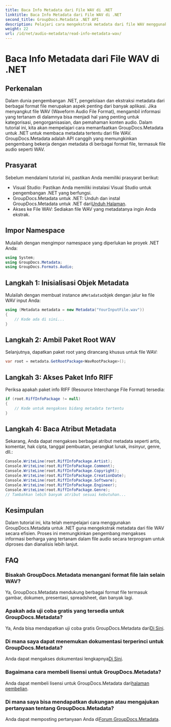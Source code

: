 ```yaml
---
title: Baca Info Metadata dari File WAV di .NET
linktitle: Baca Info Metadata dari File WAV di .NET
second_title: GroupDocs.Metadata .NET API
description: Pelajari cara mengekstrak metadata dari file WAV menggunakan GroupDocs.Metadata untuk .NET. Selami tutorial langkah demi langkah ini untuk memanfaatkan metadata untuk pengelolaan file audio.
weight: 22
url: /id/net/audio-metadata/read-info-metadata-wav/
---
```


# Baca Info Metadata dari File WAV di .NET

## Perkenalan
Dalam dunia pengembangan .NET, pengelolaan dan ekstraksi metadata dari berbagai format file merupakan aspek penting dari banyak aplikasi. Jika menyangkut file WAV (Waveform Audio File Format), mengambil informasi yang tertanam di dalamnya bisa menjadi hal yang penting untuk kategorisasi, pengorganisasian, dan pemahaman konten audio.
Dalam tutorial ini, kita akan mempelajari cara memanfaatkan GroupDocs.Metadata untuk .NET untuk membaca metadata tertentu dari file WAV. GroupDocs.Metadata adalah API canggih yang memungkinkan pengembang bekerja dengan metadata di berbagai format file, termasuk file audio seperti WAV.
## Prasyarat
Sebelum mendalami tutorial ini, pastikan Anda memiliki prasyarat berikut:
- Visual Studio: Pastikan Anda memiliki instalasi Visual Studio untuk pengembangan .NET yang berfungsi.
-  GroupDocs.Metadata untuk .NET: Unduh dan instal GroupDocs.Metadata untuk .NET dari[Unduh Halaman](https://releases.groupdocs.com/metadata/net/).
- Akses ke File WAV: Sediakan file WAV yang metadatanya ingin Anda ekstrak.

## Impor Namespace
Mulailah dengan mengimpor namespace yang diperlukan ke proyek .NET Anda:
```csharp
using System;
using GroupDocs.Metadata;
using GroupDocs.Formats.Audio;
```
## Langkah 1: Inisialisasi Objek Metadata
 Mulailah dengan membuat instance a`Metadata`objek dengan jalur ke file WAV input Anda:
```csharp
using (Metadata metadata = new Metadata("YourInputFile.wav"))
{
    // Kode ada di sini...
}
```
## Langkah 2: Ambil Paket Root WAV
Selanjutnya, dapatkan paket root yang dirancang khusus untuk file WAV:
```csharp
var root = metadata.GetRootPackage<WavRootPackage>();
```
## Langkah 3: Akses Paket Info RIFF
Periksa apakah paket info RIFF (Resource Interchange File Format) tersedia:
```csharp
if (root.RiffInfoPackage != null)
{
    // Kode untuk mengakses bidang metadata tertentu
}
```
## Langkah 4: Baca Atribut Metadata
Sekarang, Anda dapat mengakses berbagai atribut metadata seperti artis, komentar, hak cipta, tanggal pembuatan, perangkat lunak, insinyur, genre, dll.:
```csharp
Console.WriteLine(root.RiffInfoPackage.Artist);
Console.WriteLine(root.RiffInfoPackage.Comment);
Console.WriteLine(root.RiffInfoPackage.Copyright);
Console.WriteLine(root.RiffInfoPackage.CreationDate);
Console.WriteLine(root.RiffInfoPackage.Software);
Console.WriteLine(root.RiffInfoPackage.Engineer);
Console.WriteLine(root.RiffInfoPackage.Genre);
// Tambahkan lebih banyak atribut sesuai kebutuhan...
```

## Kesimpulan
Dalam tutorial ini, kita telah mempelajari cara menggunakan GroupDocs.Metadata untuk .NET guna mengekstrak metadata dari file WAV secara efisien. Proses ini memungkinkan pengembang mengakses informasi berharga yang tertanam dalam file audio secara terprogram untuk diproses dan dianalisis lebih lanjut.

## FAQ
### Bisakah GroupDocs.Metadata menangani format file lain selain WAV?
Ya, GroupDocs.Metadata mendukung berbagai format file termasuk gambar, dokumen, presentasi, spreadsheet, dan banyak lagi.
### Apakah ada uji coba gratis yang tersedia untuk GroupDocs.Metadata?
 Ya, Anda bisa mendapatkan uji coba gratis GroupDocs.Metadata dari[Di Sini](https://releases.groupdocs.com/).
### Di mana saya dapat menemukan dokumentasi terperinci untuk GroupDocs.Metadata?
 Anda dapat mengakses dokumentasi lengkapnya[Di Sini](https://tutorials.groupdocs.com/metadata/net/).
### Bagaimana cara membeli lisensi untuk GroupDocs.Metadata?
 Anda dapat membeli lisensi untuk GroupDocs.Metadata dari[halaman pembelian](https://purchase.groupdocs.com/buy).
### Di mana saya bisa mendapatkan dukungan atau mengajukan pertanyaan tentang GroupDocs.Metadata?
 Anda dapat memposting pertanyaan Anda di[Forum GroupDocs.Metadata](https://forum.groupdocs.com/c/metadata/14).